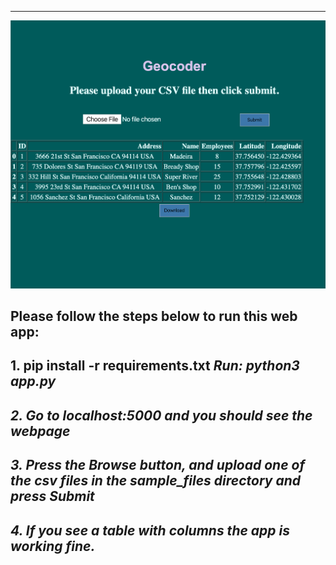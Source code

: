 ---
![](/images/Untitled.png)
>>
## Please follow the steps below to run this web app:
## 1. pip install -r requirements.txt <em> Run: python3 app.py<em>

## 2. Go to localhost:5000 and you should see the webpage

## 3. Press the Browse button, and upload one of the csv files in the sample_files directory and press Submit

## 4. If you see a table with columns the app is working fine.
>>>

